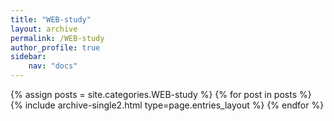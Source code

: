 ```yaml
---
title: "WEB-study"
layout: archive
permalink: /WEB-study
author_profile: true
sidebar:
    nav: "docs"
---
```


{% assign posts = site.categories.WEB-study %}
{% for post in posts %} {% include archive-single2.html type=page.entries_layout %} {% endfor %}